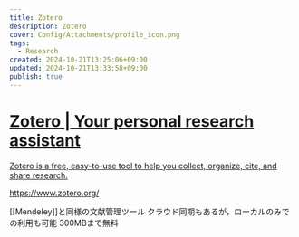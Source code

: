 ```yaml
---
title: Zotero
description: Zotero
cover: Config/Attachments/profile_icon.png
tags:
  - Research
created: 2024-10-21T13:25:06+09:00
updated: 2024-10-21T13:33:58+09:00
publish: true
---
```


<div class="rich-link-card-container"><a class="rich-link-card" href="https://www.zotero.org/" target="_blank">
	<div class="rich-link-image-container">
		<div class="rich-link-image" style="background-image: url('https://www.zotero.org/favicon.ico')">
	</div>
	</div>
	<div class="rich-link-card-text">
		<h1 class="rich-link-card-title">Zotero | Your personal research assistant</h1>
		<p class="rich-link-card-description">
		Zotero is a free, easy-to-use tool to help you collect, organize, cite, and share research.
		</p>
		<p class="rich-link-href">
		https://www.zotero.org/
		</p>
	</div>
</a></div>

[[Mendeley]]と同様の文献管理ツール
クラウド同期もあるが，ローカルのみでの利用も可能
300MBまで無料